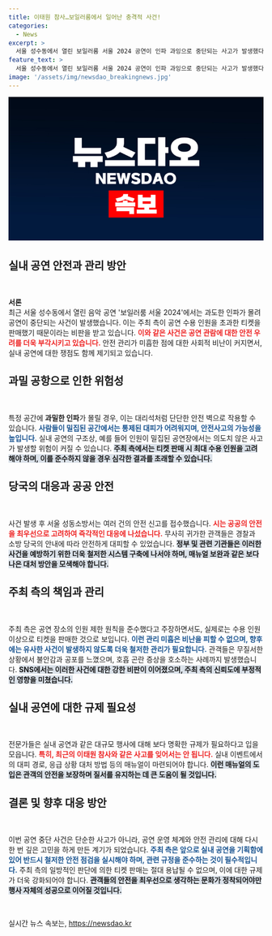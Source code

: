 ```yaml
---
title: 이태원 참사…보일러룸에서 일어난 충격적 사건!
categories:
  - News
excerpt: >
  서울 성수동에서 열린 보일러룸 서울 2024 공연이 인파 과잉으로 중단되는 사고가 발생했다. 주최측은 수용 인원을 초과해 티켓을 판매했다는 비난을 받고 있으며, safety 관리의 필요성이 촉구되고 있다.
feature_text: >
  서울 성수동에서 열린 보일러룸 서울 2024 공연이 인파 과잉으로 중단되는 사고가 발생했다. 주최측은 수용 인원을 초과해 티켓을 판매했다는 비난을 받고 있으며, safety 관리의 필요성이 촉구되고 있다.
image: '/assets/img/newsdao_breakingnews.jpg'
---
```


<p><img src="/assets/img/newsdao_breakingnews.jpg" alt="cryptoinkorea 속보" /></p>

<h2 data-ke-size="size26">실내 공연 안전과 관리 방안</h2>

<p data-ke-size="size16">&nbsp;</p>

<p><strong>서론</strong><br />
최근 서울 성수동에서 열린 음악 공연 '보일러룸 서울 2024'에서는 과도한 인파가 몰려 공연이 중단되는 사건이 발생했습니다. 이는 주최 측이 공연 수용 인원을 초과한 티켓을 판매했기 때문이라는 비판을 받고 있습니다. <b><span style="color: #ee2323;">이와 같은 사건은 공연 관람에 대한 안전 우려를 더욱 부각시키고 있습니다.</span></b> 안전 관리가 미흡한 점에 대한 사회적 비난이 커지면서, 실내 공연에 대한 쟁점도 함께 제기되고 있습니다.</p>

<h2 data-ke-size="size26">과밀 공항으로 인한 위험성</h2>

<p data-ke-size="size16">&nbsp;</p>

<p>특정 공간에 <strong>과밀한 인파</strong>가 몰릴 경우, 이는 대리석처럼 단단한 안전 벽으로 작용할 수 있습니다. <b><span style="color: #1a5490;">사람들이 밀집된 공간에서는 통제된 대피가 어려워지며, 안전사고의 가능성을 높입니다.</span></b> 실내 공연의 구조상, 예를 들어 인원이 밀집된 공연장에서는 의도치 않은 사고가 발생할 위험이 커질 수 있습니다. <b><span style="background-color: #21538527;">주최 측에서는 티켓 판매 시 최대 수용 인원을 고려해야 하며, 이를 준수하지 않을 경우 심각한 결과를 초래할 수 있습니다.</span></b> </p>

<h2 data-ke-size="size26">당국의 대응과 공공 안전</h2>

<p data-ke-size="size16">&nbsp;</p>

<p>사건 발생 후 서울 성동소방서는 여러 건의 안전 신고를 접수했습니다. <b><span style="color: #ee2323;">시는 공공의 안전을 최우선으로 고려하여 즉각적인 대응에 나섰습니다.</span></b> 무사히 귀가한 관객들은 경찰과 소방 당국의 안내에 따라 안전하게 대피할 수 있었습니다. <b><span style="background-color: #21538527;">정부 및 관련 기관들은 이러한 사건을 예방하기 위한 더욱 철저한 시스템 구축에 나서야 하며, 매뉴얼 보완과 같은 보다 나은 대처 방안을 모색해야 합니다.</span></b></p>

<h2 data-ke-size="size26">주최 측의 책임과 관리</h2>

<p data-ke-size="size16">&nbsp;</p>

<p>주최 측은 공연 장소의 인원 제한 원칙을 준수했다고 주장하면서도, 실제로는 수용 인원 이상으로 티켓을 판매한 것으로 보입니다. <b><span style="color: #1a5490;">이런 관리 미흡은 비난을 피할 수 없으며, 향후에는 유사한 사건이 발생하지 않도록 더욱 철저한 관리가 필요합니다.</span></b> 관객들은 무질서한 상황에서 불안감과 공포를 느꼈으며, 호흡 곤란 증상을 호소하는 사례까지 발생했습니다. <b><span style="background-color: #21538527;">SNS에서는 이러한 사건에 대한 강한 비판이 이어졌으며, 주최 측의 신뢰도에 부정적인 영향을 미쳤습니다.</span></b> </p>

<h2 data-ke-size="size26">실내 공연에 대한 규제 필요성</h2>

<p data-ke-size="size16">&nbsp;</p>

<p>전문가들은 실내 공연과 같은 대규모 행사에 대해 보다 명확한 규제가 필요하다고 입을 모읍니다. <b><span style="color: #ee2323;">특히, 최근의 이태원 참사와 같은 사고를 잊어서는 안 됩니다.</span></b> 실내 이벤트에서의 대피 경로, 응급 상황 대처 방법 등의 매뉴얼이 마련되어야 합니다. <b><span style="background-color: #21538527;">이런 매뉴얼의 도입은 관객의 안전을 보장하며 질서를 유지하는 데 큰 도움이 될 것입니다.</span></b> </p>

<h2 data-ke-size="size26">결론 및 향후 대응 방안</h2>

<p data-ke-size="size16">&nbsp;</p>

<p>이번 공연 중단 사건은 단순한 사고가 아니라, 공연 운영 체계와 안전 관리에 대해 다시 한 번 깊은 고민을 하게 만든 계기가 되었습니다. <b><span style="color: #1a5490;">주최 측은 앞으로 실내 공연을 기획함에 있어 반드시 철저한 안전 점검을 실시해야 하며, 관련 규정을 준수하는 것이 필수적입니다.</span></b> 주최 측의 일방적인 판단에 의한 티켓 판매는 절대 용납될 수 없으며, 이에 대한 규제가 더욱 강화되어야 합니다. <b><span style="background-color: #21538527;">관객들의 안전을 최우선으로 생각하는 문화가 정착되어야만 행사 자체의 성공으로 이어질 것입니다.</span></b></p>

<p data-ke-size="size16">&nbsp;</p>
실시간 뉴스 속보는, <a href="https://newsdao.kr" rel="dofollow">https://newsdao.kr</a>


